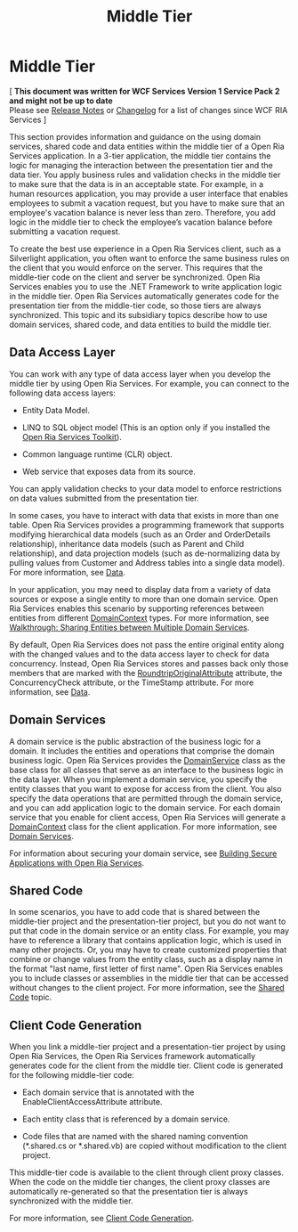 ﻿---
title: Middle Tier
TOCTitle: Middle Tier
ms:assetid: 4a7ccacc-4951-49ac-bd05-f45d8cbf7fa0
ms:mtpsurl: https://msdn.microsoft.com/en-us/library/Ee707348(v=VS.91)
ms:contentKeyID: 27195656
ms.date: 08/19/2013
mtps_version: v=VS.91
---

# Middle Tier

\[ **This document was written for WCF Services Version 1 Service Pack 2 and might not be up to date** <br />
Please see [Release Notes](https://github.com/OpenRIAServices/OpenRiaServices/releases) or [Changelog](https://github.com/OpenRIAServices/OpenRiaServices/blob/main/Changelog.md) for a list of changes since WCF RIA Services \]

This section provides information and guidance on the using domain services, shared code and data entities within the middle tier of a Open Ria Services application. In a 3-tier application, the middle tier contains the logic for managing the interaction between the presentation tier and the data tier. You apply business rules and validation checks in the middle tier to make sure that the data is in an acceptable state. For example, in a human resources application, you may provide a user interface that enables employees to submit a vacation request, but you have to make sure that an employee's vacation balance is never less than zero. Therefore, you add logic in the middle tier to check the employee’s vacation balance before submitting a vacation request.

To create the best use experience in a Open Ria Services client, such as a Silverlight application, you often want to enforce the same business rules on the client that you would enforce on the server. This requires that the middle-tier code on the client and server be synchronized. Open Ria Services enables you to use the .NET Framework to write application logic in the middle tier. Open Ria Services automatically generates code for the presentation tier from the middle-tier code, so those tiers are always synchronized. This topic and its subsidiary topics describe how to use domain services, shared code, and data entities to build the middle tier.

## Data Access Layer

You can work with any type of data access layer when you develop the middle tier by using Open Ria Services. For example, you can connect to the following data access layers:

  - Entity Data Model.

  - LINQ to SQL object model (This is an option only if you installed the [Open Ria Services Toolkit](http://go.microsoft.com/fwlink/?linkid=185121)).

  - Common language runtime (CLR) object.

  - Web service that exposes data from its source.

You can apply validation checks to your data model to enforce restrictions on data values submitted from the presentation tier.

In some cases, you have to interact with data that exists in more than one table. Open Ria Services provides a programming framework that supports modifying hierarchical data models (such as an Order and OrderDetails relationship), inheritance data models (such as Parent and Child relationship), and data projection models (such as de-normalizing data by pulling values from Customer and Address tables into a single data model). For more information, see [Data](./ee707356).

In your application, you may need to display data from a variety of data sources or expose a single entity to more than one domain service. Open Ria Services enables this scenario by supporting references between entities from different [DomainContext](./ff422732) types. For more information, see [Walkthrough: Sharing Entities between Multiple Domain Services](./ff422034).

By default, Open Ria Services does not pass the entire original entity along with the changed values and to the data access layer to check for data concurrency. Instead, Open Ria Services stores and passes back only those members that are marked with the [RoundtripOriginalAttribute](./ff423279) attribute, the ConcurrencyCheck attribute, or the TimeStamp attribute. For more information, see [Data](./ee707356).

## Domain Services

A domain service is the public abstraction of the business logic for a domain. It includes the entities and operations that comprise the domain business logic. Open Ria Services provides the [DomainService](./ff422911) class as the base class for all classes that serve as an interface to the business logic in the data layer. When you implement a domain service, you specify the entity classes that you want to expose for access from the client. You also specify the data operations that are permitted through the domain service, and you can add application logic to the domain service. For each domain service that you enable for client access, Open Ria Services will generate a [DomainContext](./ff422732) class for the client application. For more information, see [Domain Services](./ee707373).

For information about securing your domain service, see [Building Secure Applications with Open Ria Services](./ff626373).

## Shared Code

In some scenarios, you have to add code that is shared between the middle-tier project and the presentation-tier project, but you do not want to put that code in the domain service or an entity class. For example, you may have to reference a library that contains application logic, which is used in many other projects. Or, you may have to create customized properties that combine or change values from the entity class, such as a display name in the format "last name, first letter of first name". Open Ria Services enables you to include classes or assemblies in the middle tier that can be accessed without changes to the client project. For more information, see the [Shared Code](./ee707371) topic.

## Client Code Generation

When you link a middle-tier project and a presentation-tier project by using Open Ria Services, the Open Ria Services framework automatically generates code for the client from the middle tier. Client code is generated for the following middle-tier code:

  - Each domain service that is annotated with the EnableClientAccessAttribute attribute.

  - Each entity class that is referenced by a domain service.

  - Code files that are named with the shared naming convention (\*.shared.cs or \*.shared.vb) are copied without modification to the client project.

This middle-tier code is available to the client through client proxy classes. When the code on the middle tier changes, the client proxy classes are automatically re-generated so that the presentation tier is always synchronized with the middle tier.

For more information, see [Client Code Generation](./ee707359).

